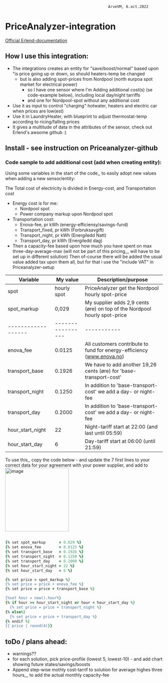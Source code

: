                                                   ArveVM, 6.oct.2022
# PriceAnalyzer-integration
[Official Erlend-documentation](https://github.com/erlendsellie/priceanalyzer)




## How I use this integration:  
- The integrations creates an entity for "save/boost/normal" based upon "is price going up or down, so should heaters-temp be changed
  - but is also adding spot-prices from Nordpool  (north eurpoa spot market for electrical power)
    - so I have one sensor where I'm Adding additional cost(s) (se code-example below), including local day/night tarriffs
    - and one for Nordpool-spot without any additional cost
- Use it as input to control "charging" hotwater, heaters and electric car when prices are low(est) 
- Use it in LaundryHeater, with blueprint to adjust thermostat-temp according to ricing/falling prices
- It gives a multitude of data in the attributes of the sensor, check out Erlend's awsome github :)


## Install - see instruction on Priceanalyzer-github
### Code sample to add additional cost (add when creating entity):  

Using some variables in the start of the code,, to easily adopt new values when adding a new sensor/entity:

The Total cost of electricity is divided in Energy-cost, and Transportation cost
- Energy cost is for me:
  - Nordpool spot
  - Power company markup upon Nordpool spot
- Transportation cost:
  - Enova-fee, pr kWh (energy-efficiensy/savings-fund)
  - Transport_fixed, pr kWh (Forbruksavgift)  
  - Transport_night, pr kWh (Energiledd Natt)
  - Transport_day, pr kWh (Energiledd dag)
- Then a capacity-fee based upon how much you have spent on max three-day-average-max  (will not be part of this pricing,,, will have to be set up in different solution)
Then of-course there will be added the usual value added tax upon them all, but for that i use the "include VAT" in Priceanalyzer-setup


| Variable           | My value          | Description/purpose |
| ----------         | ----------------- | ------------------- |
| spot               | hourly spot       | PriceAnalyzer get the Nordpool hourly spot-price
| spot_markup        | 0,029             | My supplier adds 2,9 cents (øre) on top of the Nordpool hourly spot-price
| ------------------ |-----------------  | -----------
| enova_fee          | 0.0125            | All customers contribute to fund for energy-efficiency (www.enova.no) 
| transport_base     | 0.1926            | We have to add another 19,26 cents (øre) for 'base-transport-cost'
| transport_night    | 0.1250            | In addition to 'base-transport-cost' we add a day- or night-fee
| transport_day      | 0.2000            | In addition to 'base-transport-cost' we add a day- or night-fee
| hour_start_night   | 22                | Night-tariff start at 22:00 (and last until 05:59)
| hour_start_day     | 6                 | Day-tariff start at 06:00 (until 21:59)

To use this,, copy the code below - and update the 7 first lines to your correct data for your agreement with your power supplier, and add to 
<img width="203" alt="image" src="https://user-images.githubusercontent.com/96014323/194400572-639798f1-80e4-415c-970c-ec1284a628a0.png">


```ruby

{% set spot_markup      = 0.029 %}
{% set enova_fee        = 0.0125 %}
{% set transport_base   = 0.1926 %}
{% set transport_night  = 0.1250 %}
{% set transport_day    = 0.2000 %}
{% set hour_start_night = 22 %}
{% set hour_start_day   = 6 %}

{% set price = spot_markup %}
{% set price = price + enova_fee %}
{% set price = price + transport_base %}

{%set hour = now().hour%}
{% if hour >= hour_start_night or hour < hour_start_day %}
  {% set price = price + transport_night %}
{% else%}
  {% set price = price + transport_day %}
{% endif %}
{{ price | round(4)}}

```

## toDo / plans ahead:
- warnings??
- for each solution, pick price-profile (lowest 5, lowest-10)   - and add chart showing future states/savings/boosts
- Append step-wise mothly cost-tarrif to solution for average highes three hours,,, to add the actual monthly capacity-fee
